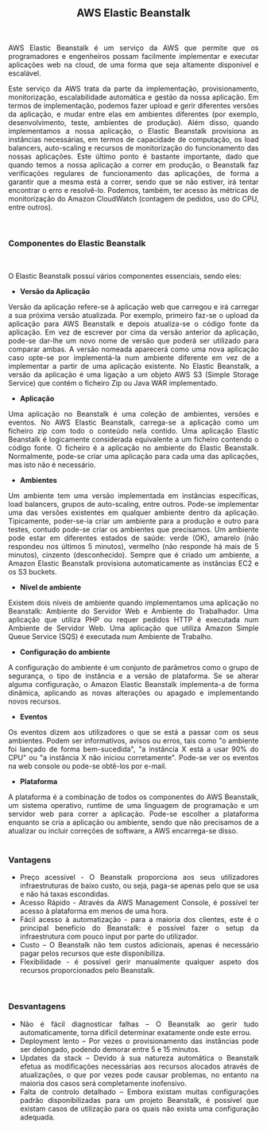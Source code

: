 <h2 align="center"> AWS Elastic Beanstalk </h2>
<br>

<div align="justify">
<p>AWS Elastic Beanstalk é um serviço da AWS que permite que os programadores e engenheiros possam facilmente implementar e executar aplicações web na cloud, de uma forma que seja altamente disponível e escalável.</p>  

<p>Este serviço da AWS trata da parte da implementação, provisionamento, monitorização, escalabilidade automática e gestão da nossa aplicação. Em termos de implementação, podemos fazer upload e gerir diferentes versões da aplicação, e mudar entre elas em ambientes diferentes (por exemplo, desenvolvimento, teste, ambientes de produção). Além disso, quando implementamos a nossa aplicação, o Elastic Beanstalk provisiona as instâncias necessárias, em termos de capacidade de computação, os load balancers, auto-scaling e recursos de monitorização do funcionamento das nossas aplicações. Este último ponto é bastante importante, dado que quando temos a nossa aplicação a correr em produção, o Beanstalk faz verificações regulares de funcionamento das aplicações, de forma a garantir que a mesma está a correr, sendo que se não estiver, irá tentar encontrar o erro e resolvê-lo. Podemos, também, ter acesso às métricas de monitorização do Amazon CloudWatch (contagem de pedidos, uso do CPU, entre outros).</p>    

<br>
<h3> Componentes do Elastic Beanstalk </h3>
<br>

O Elastic Beanstalk possuí vários componentes essenciais, sendo eles: 
<ul>
  <b><li>Versão da Aplicação</li></b>
</ul>

Versão da aplicação refere-se à aplicação web que carregou e irá carregar a sua próxima versão atualizada. Por exemplo, primeiro faz-se o upload da aplicação para AWS Beanstalk e depois atualiza-se o código fonte da aplicação. Em vez de escrever por cima da versão anterior da aplicação, pode-se dar-lhe um novo nome de versão que poderá ser utilizado para comparar ambas. A versão nomeada aparecerá como uma nova aplicação caso opte-se por implementá-la num ambiente diferente em vez de a implementar a partir de uma aplicação existente. No Elastic Beanstalk, a versão da aplicação é uma ligação a um objeto AWS S3 (Simple Storage Service) que contém o ficheiro Zip ou Java WAR implementado.  

<ul>
<b><li>Aplicação</li></b>
</ul>
 
Uma aplicação no Beanstalk é uma coleção de ambientes, versões e eventos. No AWS Elastic Beanstalk, carrega-se a aplicação como um ficheiro zip com todo o conteúdo nela contido. Uma aplicação Elastic Beanstalk é logicamente considerada equivalente a um ficheiro contendo o código fonte. O ficheiro é a aplicação no ambiente do Elastic Beanstalk. Normalmente, pode-se criar uma aplicação para cada uma das aplicações, mas isto não é necessário. 

<ul>
<b><li>Ambientes</li></b>
</ul>

Um ambiente tem uma versão implementada em instâncias específicas, load balancers, grupos de auto-scaling, entre outros. Pode-se implementar uma das versões existentes em qualquer ambiente dentro da aplicação. Tipicamente, poder-se-ia criar um ambiente para a produção e outro para testes, contudo pode-se criar os ambientes que precisamos. Um ambiente pode estar em diferentes estados de saúde: verde (OK), amarelo (não respondeu nos últimos 5 minutos), vermelho (não responde há mais de 5 minutos), cinzento (desconhecido). Sempre que é criado um ambiente, a Amazon Elastic Beanstalk provisiona automaticamente as instâncias EC2 e os S3 buckets. 

<ul>
<b><li>Nível de ambiente</li></b>
</ul>

Existem dois níveis de ambiente quando implementamos uma aplicação no Beanstalk: Ambiente do Servidor Web e Ambiente do Trabalhador. Uma aplicação que utiliza PHP ou requer pedidos HTTP é executada num Ambiente de Servidor Web. Uma aplicação que utiliza Amazon Simple Queue Service (SQS) é executada num Ambiente de Trabalho. 

<ul>
 <b><li>Configuração do ambiente</li></b>
</ul>

A configuração do ambiente é um conjunto de parâmetros como o grupo de segurança, o tipo de instância e a versão de plataforma. Se se alterar alguma configuração, o Amazon Elastic Beanstalk implementa-a de forma dinâmica, aplicando as novas alterações ou apagado e implementando novos recursos. 

<ul>
<b><li>Eventos</li></b>
</ul>

Os eventos dizem aos utilizadores o que se está a passar com os seus ambientes. Podem ser informativos, avisos ou erros, tais como "o ambiente foi lançado de forma bem-sucedida", "a instância X está a usar 90% do CPU" ou "a instância X não iniciou corretamente". Pode-se ver os eventos na web console ou pode-se obtê-los por e-mail. 

<ul>
<b><li>Plataforma</li></b>
</ul>

A plataforma é a combinação de todos os componentes do AWS Beanstalk, um sistema operativo, runtime de uma linguagem de programação e um servidor web para correr a aplicação. Pode-se escolher a plataforma enquanto se cria a aplicação ou ambiente, sendo que não precisamos de a atualizar ou incluir correções de software, a AWS encarrega-se disso.  
<br>
<h3>Vantagens</h3>
  
<ul>
  <li>Preço acessível - O Beanstalk proporciona aos seus utilizadores infraestruturas de baixo custo, ou seja, paga-se apenas pelo que se usa e não há taxas escondidas.</li>
  <li>Acesso Rápido - Através da AWS Management Console, é possível ter acesso à plataforma em menos de uma hora. </li>
  <li>Fácil acesso à automatização - para a maioria dos clientes, este é o principal benefício do Beanstalk: é possível fazer o setup da infraestrutura com pouco input por parte do utilizador. 
</li>
  <li>Custo – O Beanstalk não tem custos adicionais, apenas é necessário pagar pelos recursos que este disponibiliza. </li>
  <li>Flexibilidade - é possível gerir manualmente qualquer aspeto dos recursos proporcionados pelo Beanstalk. </li>
</ul>
<br>
<h3>Desvantagens</h3>
  
<ul>
  <li>Não é fácil diagnosticar falhas – O Beanstalk ao gerir tudo automaticamente, torna difícil determinar exatamente onde este errou. </li>
  <li>Deployment lento – Por vezes o provisionamento das instâncias pode ser delongado, podendo demorar entre 5 e 15 minutos.</li>
  <li>Updates da stack – Devido à sua natureza automática o Beanstalk efetua as modificações necessárias aos recursos alocados através de atualizações, o que por vezes pode causar problemas, no entanto na maioria dos casos será completamente inofensivo. </li>
  <li>Falta de controlo detalhado – Embora existam muitas configurações padrão disponibilizadas para um projeto Beanstalk, é possível que existam casos de utilização para os quais não exista uma configuração adequada.</li>
</ul>
  
</div>
